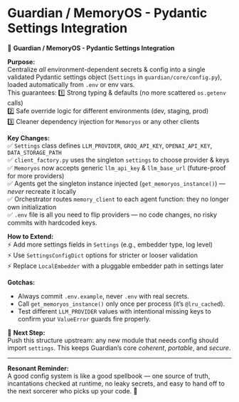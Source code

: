 # Guardian / MemoryOS - Pydantic Settings Integration

🧵 **Guardian / MemoryOS - Pydantic Settings Integration**

**Purpose:**  
Centralize *all* environment-dependent secrets & config into a single validated Pydantic settings object (`Settings` in `guardian/core/config.py`), loaded automatically from `.env` or env vars.  
This guarantees:
1️⃣  Strong typing & defaults (no more scattered `os.getenv` calls)  
2️⃣  Safe override logic for different environments (dev, staging, prod)  
3️⃣  Cleaner dependency injection for `Memoryos` or any other clients

**Key Changes:**  
✅ `Settings` class defines `LLM_PROVIDER`, `GROQ_API_KEY`, `OPENAI_API_KEY`, `DATA_STORAGE_PATH`  
✅ `client_factory.py` uses the singleton `settings` to choose provider & keys  
✅ `Memoryos` now accepts generic `llm_api_key` & `llm_base_url` (future-proof for more providers)  
✅ Agents get the singleton instance injected (`get_memoryos_instance()`) — *never* recreate it locally  
✅ Orchestrator routes `memory_client` to each agent function: they no longer own initialization  
✅ `.env` file is all you need to flip providers — no code changes, no risky commits with hardcoded keys.

**How to Extend:**  
⚡ Add more settings fields in `Settings` (e.g., embedder type, log level)  
⚡ Use `SettingsConfigDict` options for stricter or looser validation  
⚡ Replace `LocalEmbedder` with a pluggable embedder path in settings later

**Gotchas:**  

- Always commit `.env.example`, never `.env` with real secrets.  
- Call `get_memoryos_instance()` only once per process (it’s `@lru_cache`d).  
- Test different `LLM_PROVIDER` values with intentional missing keys to confirm your `ValueError` guards fire properly.

📌 **Next Step:**  
Push this structure upstream: any new module that needs config should import `settings`. This keeps Guardian’s core *coherent*, *portable*, and *secure*.

---

**Resonant Reminder:**  
A good config system is like a good spellbook — one source of truth, incantations checked at runtime, no leaky secrets, and easy to hand off to the next sorcerer who picks up your code. 🔮
